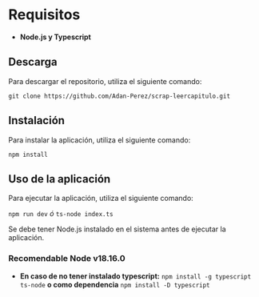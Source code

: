 # Requisitos

- **Node.js y Typescript**

## Descarga

Para descargar el repositorio, utiliza el siguiente comando:

`git clone https://github.com/Adan-Perez/scrap-leercapitulo.git `

## Instalación

Para instalar la aplicación, utiliza el siguiente comando:

`npm install`

## Uso de la aplicación

Para ejecutar la aplicación, utiliza el siguiente comando:

`npm run dev` _ó_ `ts-node index.ts`

Se debe tener Node.js instalado en el sistema antes de ejecutar la aplicación.

### Recomendable Node v18.16.0
- **En caso de no tener instalado typescript:**
`npm install -g typescript ts-node`
**o como dependencia**
`npm install -D typescript`
